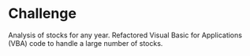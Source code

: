 # Challenge
Analysis of stocks for any year. Refactored Visual Basic for Applications (VBA) code to handle a large number of stocks.  
